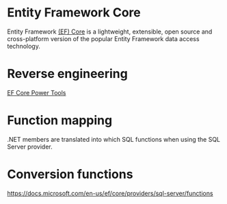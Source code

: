 # Entity Framework Core

Entity Framework [(EF) Core](https://docs.microsoft.com/en-us/ef/core/) is a lightweight, extensible, open source and cross-platform version of the popular Entity Framework data access technology.

# Reverse engineering

[EF Core Power Tools](https://marketplace.visualstudio.com/items?itemName=ErikEJ.EFCorePowerTools)

# Function mapping

.NET members are translated into which SQL functions when using the SQL Server provider.

# Conversion functions

https://docs.microsoft.com/en-us/ef/core/providers/sql-server/functions

